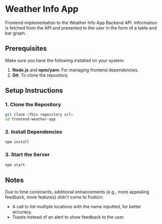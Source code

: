 Weather Info App
================

Frontend implementation to the Weather Info App Backend API.
Information is fetched from the API and presented to the user in the form of a table and bar graph.

Prerequisites
-------------

Make sure you have the following installed on your system:

1.  **Node.js** and **npm/yarn**: For managing frontend dependencies.
2.  **Git**: To clone the repository.
    

Setup Instructions
------------------

### 1\. Clone the Repository

```bash
git clone <This repository url>
cd frontend-weather-app
```

### 2\. Install Dependencies

```bash
npm install
```    

### 3\. Start the Server

```bash
npm start
```

Notes
------------------
Due to time constraints, additional enhancements (e.g., more appealing feedback, more features) didn't come to fruition:
- A call to list multiple locations with the name inputted, for better accuracy.
- Toasts instead of an alert to show feedback to the user.
